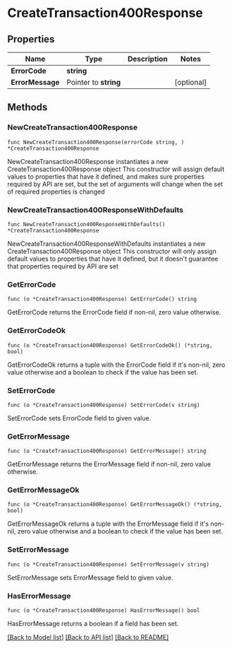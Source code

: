 # CreateTransaction400Response

## Properties

Name | Type | Description | Notes
------------ | ------------- | ------------- | -------------
**ErrorCode** | **string** |  | 
**ErrorMessage** | Pointer to **string** |  | [optional] 

## Methods

### NewCreateTransaction400Response

`func NewCreateTransaction400Response(errorCode string, ) *CreateTransaction400Response`

NewCreateTransaction400Response instantiates a new CreateTransaction400Response object
This constructor will assign default values to properties that have it defined,
and makes sure properties required by API are set, but the set of arguments
will change when the set of required properties is changed

### NewCreateTransaction400ResponseWithDefaults

`func NewCreateTransaction400ResponseWithDefaults() *CreateTransaction400Response`

NewCreateTransaction400ResponseWithDefaults instantiates a new CreateTransaction400Response object
This constructor will only assign default values to properties that have it defined,
but it doesn't guarantee that properties required by API are set

### GetErrorCode

`func (o *CreateTransaction400Response) GetErrorCode() string`

GetErrorCode returns the ErrorCode field if non-nil, zero value otherwise.

### GetErrorCodeOk

`func (o *CreateTransaction400Response) GetErrorCodeOk() (*string, bool)`

GetErrorCodeOk returns a tuple with the ErrorCode field if it's non-nil, zero value otherwise
and a boolean to check if the value has been set.

### SetErrorCode

`func (o *CreateTransaction400Response) SetErrorCode(v string)`

SetErrorCode sets ErrorCode field to given value.


### GetErrorMessage

`func (o *CreateTransaction400Response) GetErrorMessage() string`

GetErrorMessage returns the ErrorMessage field if non-nil, zero value otherwise.

### GetErrorMessageOk

`func (o *CreateTransaction400Response) GetErrorMessageOk() (*string, bool)`

GetErrorMessageOk returns a tuple with the ErrorMessage field if it's non-nil, zero value otherwise
and a boolean to check if the value has been set.

### SetErrorMessage

`func (o *CreateTransaction400Response) SetErrorMessage(v string)`

SetErrorMessage sets ErrorMessage field to given value.

### HasErrorMessage

`func (o *CreateTransaction400Response) HasErrorMessage() bool`

HasErrorMessage returns a boolean if a field has been set.


[[Back to Model list]](../README.md#documentation-for-models) [[Back to API list]](../README.md#documentation-for-api-endpoints) [[Back to README]](../README.md)


